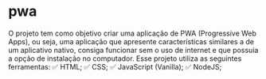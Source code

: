 # pwa

O projeto tem como objetivo criar uma aplicação de PWA (Progressive Web Apps), ou seja, uma aplicação que apresente características similares a de um aplicativo nativo, consiga funcionar sem o uso de internet e que possuia a opção de instalação no computador. Esse projeto utiliza as seguintes ferramentas:
✅ HTML;
✅ CSS;
✅ JavaScript (Vanilla);
✅ NodeJS;